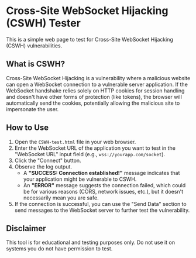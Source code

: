# Cross-Site WebSocket Hijacking (CSWH) Tester

This is a simple web page to test for Cross-Site WebSocket Hijacking (CSWH) vulnerabilities.

## What is CSWH?

Cross-Site WebSocket Hijacking is a vulnerability where a malicious website can open a WebSocket connection to a vulnerable server application. If the WebSocket handshake relies solely on HTTP cookies for session handling and doesn't have other forms of protection (like tokens), the browser will automatically send the cookies, potentially allowing the malicious site to impersonate the user.

## How to Use

1.  Open the `CSWH-test.html` file in your web browser.
2.  Enter the WebSocket URL of the application you want to test in the "WebSocket URL" input field (e.g., `wss://yourapp.com/socket`).
3.  Click the "Connect" button.
4.  Observe the log output.
    *   A **"SUCCESS: Connection established!"** message indicates that your application might be vulnerable to CSWH.
    *   An **"ERROR"** message suggests the connection failed, which could be for various reasons (CORS, network issues, etc.), but it doesn't necessarily mean you are safe.
5.  If the connection is successful, you can use the "Send Data" section to send messages to the WebSocket server to further test the vulnerability.

## Disclaimer

This tool is for educational and testing purposes only. Do not use it on systems you do not have permission to test.